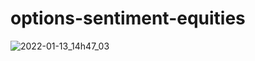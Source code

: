 # options-sentiment-equities

![2022-01-13_14h47_03](https://user-images.githubusercontent.com/88872916/149420986-16658f68-80aa-4928-aa05-57fb20316d49.png)
